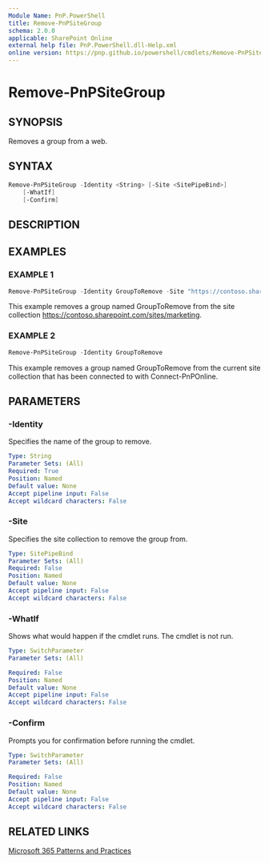 ```yaml
---
Module Name: PnP.PowerShell
title: Remove-PnPSiteGroup
schema: 2.0.0
applicable: SharePoint Online
external help file: PnP.PowerShell.dll-Help.xml
online version: https://pnp.github.io/powershell/cmdlets/Remove-PnPSiteGroup.html
---
```

 
# Remove-PnPSiteGroup

## SYNOPSIS
Removes a group from a web.

## SYNTAX

```powershell
Remove-PnPSiteGroup -Identity <String> [-Site <SitePipeBind>]
    [-WhatIf]
    [-Confirm]
```

## DESCRIPTION

## EXAMPLES

### EXAMPLE 1
```powershell
Remove-PnPSiteGroup -Identity GroupToRemove -Site "https://contoso.sharepoint.com/sites/marketing"
```

This example removes a group named GroupToRemove from the site collection https://contoso.sharepoint.com/sites/marketing.

### EXAMPLE 2
```powershell
Remove-PnPSiteGroup -Identity GroupToRemove
```

This example removes a group named GroupToRemove from the current site collection that has been connected to with Connect-PnPOnline.

## PARAMETERS

### -Identity
Specifies the name of the group to remove.

```yaml
Type: String
Parameter Sets: (All)
Required: True
Position: Named
Default value: None
Accept pipeline input: False
Accept wildcard characters: False
```

### -Site
Specifies the site collection to remove the group from.

```yaml
Type: SitePipeBind
Parameter Sets: (All)
Required: False
Position: Named
Default value: None
Accept pipeline input: False
Accept wildcard characters: False
```

### -WhatIf
Shows what would happen if the cmdlet runs. The cmdlet is not run.

```yaml
Type: SwitchParameter
Parameter Sets: (All)

Required: False
Position: Named
Default value: None
Accept pipeline input: False
Accept wildcard characters: False
```

### -Confirm
Prompts you for confirmation before running the cmdlet.

```yaml
Type: SwitchParameter
Parameter Sets: (All)

Required: False
Position: Named
Default value: None
Accept pipeline input: False
Accept wildcard characters: False
```

## RELATED LINKS

[Microsoft 365 Patterns and Practices](https://aka.ms/m365pnp)

